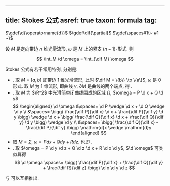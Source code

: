 
---
title: Stokes 公式
asref: true
taxon: formula
tag: [](./index.md)
---

$\gdef\d{\operatorname{d}}$
$\gdef\dif{\partial}$
$\gdef\spaces#1{~ #1 ~}$

设 $M$ 是定向带边 $n$ 维光滑流形, $\omega$ 是 $M$ 上的紧支 $(n−1)$-形式. 则

$$
\int_M \d \omega = \int_{\dif M} \omega
$$

Stokes 公式有若干常用特例, 分别是: 

- [](./newton-leibniz.md). 取 $M=[a,b]$ 即带边 $1$ 维光滑流形, 此时 $\dif M = \{b\} \to \{a\}$, $\omega$ 是 $0$ 形式. 取 $M$ 为 $1$ 维流形, 即曲线 $\gamma$, $\partial M$ 是曲线的两个端点, 得 [](./梯度定理.md).
- [](./green.md). 取 $M$ 为 $\R^2$ 中光滑简单闭曲线围成的区域 $\Omega$, $\omega = P \d x + Q \d y$ 
  $$
  \begin{aligned}
  \d \omega 
  &\spaces= \d P \wedge \d x + \d Q \wedge \d y \\
  &\spaces= \bigg( \frac{\dif P}{\dif x} \d x + \frac{\dif P}{\dif y} \d y \bigg) \wedge \d x + \bigg( \frac{\dif Q}{\dif x} \d x + \frac{\dif Q}{\dif y} \d y \bigg) \wedge \d y \\
  &\spaces= \bigg( \frac{\dif Q}{\dif x} - \frac{\dif P}{\dif y} \bigg) \mathrm{d}x \wedge \mathrm{d}y
  \end{aligned}
  $$
- [](./kelvin-stokes.md) 取 $M=\Sigma$, $\omega=Pdx+Qdy+Rdz$. 也即 [](./旋度定理.md). 
- [](./ostrogradsky-gauss.md). 取 $\omega = P \d y \d z + Q \d z \d x + R \d x \d y$, $\d \omega$ 可类似算得 $$ \d \omega \spaces= \bigg( \frac{\dif P}{\dif x} + \frac{\dif Q}{\dif y} + \frac{\dif R}{\dif z} \bigg) \d x \d y \d z $$

[](./stokes.md) 与 [](./散度定理.md) 可以互相推出.
